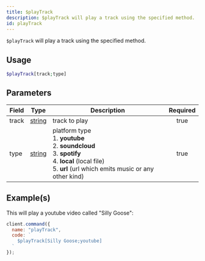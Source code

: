 ```yaml
---
title: $playTrack
description: $playTrack will play a track using the specified method.
id: playTrack
---
```


`$playTrack` will play a track using the specified method.

## Usage

```php
$playTrack[track;type]
```

## Parameters

| Field | Type                                                                                              | Description                                                                                                                                                                     | Required |
| ----- | ------------------------------------------------------------------------------------------------- | ------------------------------------------------------------------------------------------------------------------------------------------------------------------------------- | :------: |
| track | [string](https://developer.mozilla.org/en-US/docs/Web/JavaScript/Reference/Global_Objects/String) | track to play                                                                                                                                                                   |   true   |
| type  | [string](https://developer.mozilla.org/en-US/docs/Web/JavaScript/Reference/Global_Objects/String) | platform type <br /> 1. **youtube** <br /> 2. **soundcloud** <br /> 3. **spotify** <br /> 4. **local** (local file) <br /> 5. **url** (url which emits music or any other kind) |   true   |

## Example(s)

This will play a youtube video called "Silly Goose":

```javascript
client.command({
  name: "playTrack",
  code: `
    $playTrack[Silly Goose;youtube]
  `
});
```
